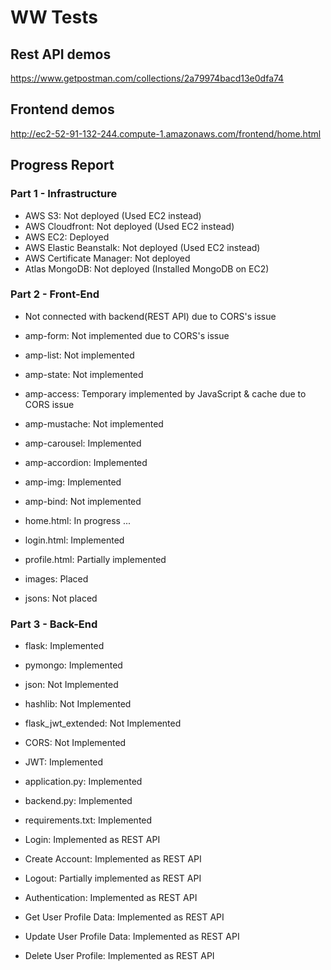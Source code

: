 # WW Tests
## Rest API demos
https://www.getpostman.com/collections/2a79974bacd13e0dfa74

## Frontend demos
http://ec2-52-91-132-244.compute-1.amazonaws.com/frontend/home.html

## Progress Report
### Part 1 - Infrastructure
 - AWS S3: Not deployed (Used EC2 instead)
 - AWS Cloudfront: Not deployed (Used EC2 instead)
 - AWS EC2: Deployed
 - AWS Elastic Beanstalk: Not deployed (Used EC2 instead)
 - AWS Certificate Manager: Not deployed
 - Atlas MongoDB: Not deployed (Installed MongoDB on EC2)

### Part 2 - Front-End
* Not connected with backend(REST API) due to CORS's issue
 - amp-form: Not implemented due to CORS's issue
 - amp-list: Not implemented
 - amp-state: Not implemented
 - amp-access: Temporary implemented by JavaScript & cache due to CORS issue
 - amp-mustache: Not implemented
 - amp-carousel: Implemented
 - amp-accordion: Implemented
 - amp-img: Implemented
 - amp-bind: Not implemented
 
 - home.html: In progress ...
 - login.html: Implemented
 - profile.html: Partially implemented
 - images: Placed
 - jsons: Not placed


### Part 3 - Back-End
 - flask: Implemented
 - pymongo: Implemented
 - json: Not Implemented
 - hashlib: Not Implemented
 - flask_jwt_extended: Not Implemented

 - CORS: Not Implemented
 - JWT: Implemented

 - application.py: Implemented
 - backend.py: Implemented
 - requirements.txt: Implemented

 - Login: Implemented as REST API
 - Create Account: Implemented as REST API
 - Logout: Partially implemented as REST API
 - Authentication: Implemented as REST API
 - Get User Profile Data: Implemented as REST API
 - Update User Profile Data: Implemented as REST API
 - Delete User Profile: Implemented as REST API
